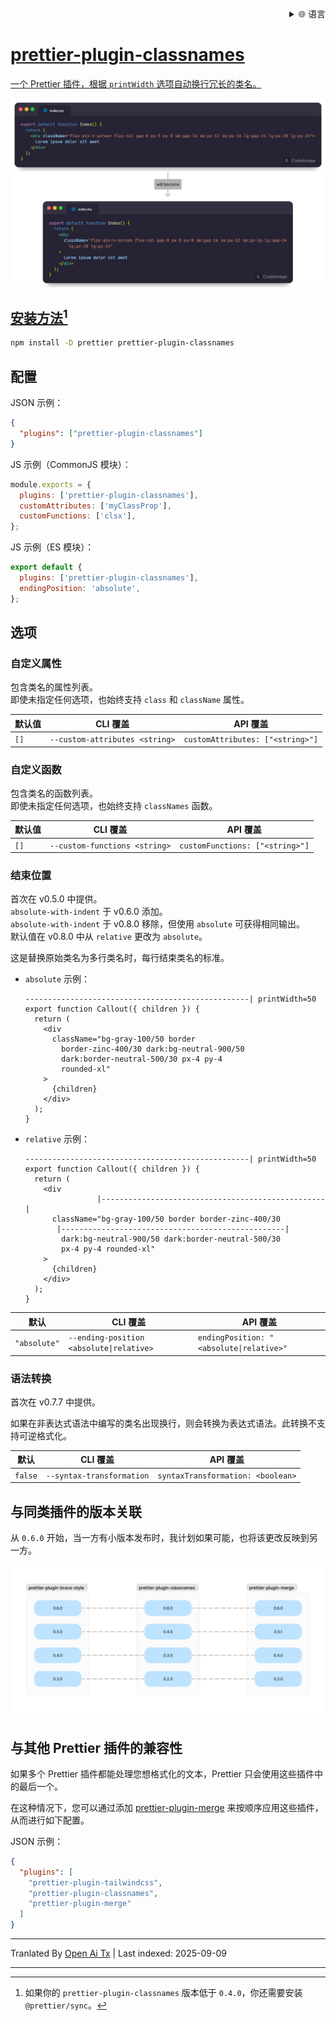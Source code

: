 
<div align="right">
  <details>
    <summary >🌐 语言</summary>
    <div>
      <div align="center">
        <a href="https://openaitx.github.io/view.html?user=ony3000&project=prettier-plugin-classnames&lang=en">English</a>
        | <a href="https://openaitx.github.io/view.html?user=ony3000&project=prettier-plugin-classnames&lang=zh-CN">简体中文</a>
        | <a href="https://openaitx.github.io/view.html?user=ony3000&project=prettier-plugin-classnames&lang=zh-TW">繁體中文</a>
        | <a href="https://openaitx.github.io/view.html?user=ony3000&project=prettier-plugin-classnames&lang=ja">日本語</a>
        | <a href="https://openaitx.github.io/view.html?user=ony3000&project=prettier-plugin-classnames&lang=ko">한국어</a>
        | <a href="https://openaitx.github.io/view.html?user=ony3000&project=prettier-plugin-classnames&lang=hi">हिन्दी</a>
        | <a href="https://openaitx.github.io/view.html?user=ony3000&project=prettier-plugin-classnames&lang=th">ไทย</a>
        | <a href="https://openaitx.github.io/view.html?user=ony3000&project=prettier-plugin-classnames&lang=fr">Français</a>
        | <a href="https://openaitx.github.io/view.html?user=ony3000&project=prettier-plugin-classnames&lang=de">Deutsch</a>
        | <a href="https://openaitx.github.io/view.html?user=ony3000&project=prettier-plugin-classnames&lang=es">Español</a>
        | <a href="https://openaitx.github.io/view.html?user=ony3000&project=prettier-plugin-classnames&lang=it">Italiano</a>
        | <a href="https://openaitx.github.io/view.html?user=ony3000&project=prettier-plugin-classnames&lang=ru">Русский</a>
        | <a href="https://openaitx.github.io/view.html?user=ony3000&project=prettier-plugin-classnames&lang=pt">Português</a>
        | <a href="https://openaitx.github.io/view.html?user=ony3000&project=prettier-plugin-classnames&lang=nl">Nederlands</a>
        | <a href="https://openaitx.github.io/view.html?user=ony3000&project=prettier-plugin-classnames&lang=pl">Polski</a>
        | <a href="https://openaitx.github.io/view.html?user=ony3000&project=prettier-plugin-classnames&lang=ar">العربية</a>
        | <a href="https://openaitx.github.io/view.html?user=ony3000&project=prettier-plugin-classnames&lang=fa">فارسی</a>
        | <a href="https://openaitx.github.io/view.html?user=ony3000&project=prettier-plugin-classnames&lang=tr">Türkçe</a>
        | <a href="https://openaitx.github.io/view.html?user=ony3000&project=prettier-plugin-classnames&lang=vi">Tiếng Việt</a>
        | <a href="https://openaitx.github.io/view.html?user=ony3000&project=prettier-plugin-classnames&lang=id">Bahasa Indonesia</a>
        | <a href="https://openaitx.github.io/view.html?user=ony3000&project=prettier-plugin-classnames&lang=as">অসমীয়া</
      </div>
    </div>
  </details>
</div>

# prettier-plugin-classnames

一个 Prettier 插件，根据 `printWidth` 选项自动换行冗长的类名。

![此插件的一个使用案例。](https://raw.githubusercontent.com/ony3000/prettier-plugin-classnames/master/.github/banner.png)

## 安装方法[^1]

```sh
npm install -D prettier prettier-plugin-classnames
```

[^1]: 如果你的 `prettier-plugin-classnames` 版本低于 `0.4.0`，你还需要安装 `@prettier/sync`。

## 配置

JSON 示例：

```json
{
  "plugins": ["prettier-plugin-classnames"]
}
```

JS 示例（CommonJS 模块）：

```javascript
module.exports = {
  plugins: ['prettier-plugin-classnames'],
  customAttributes: ['myClassProp'],
  customFunctions: ['clsx'],
};
```

JS 示例（ES 模块）：

```javascript
export default {
  plugins: ['prettier-plugin-classnames'],
  endingPosition: 'absolute',
};
```

## 选项

### 自定义属性

包含类名的属性列表。<br>
即使未指定任何选项，也始终支持 `class` 和 `className` 属性。

<!-- prettier-ignore -->
默认值 | CLI&nbsp;覆盖 | API&nbsp;覆盖
--- | --- | ---
`[]` | `--custom-attributes <string>` | `customAttributes: ["<string>"]`

### 自定义函数

包含类名的函数列表。<br>
即使未指定任何选项，也始终支持 `classNames` 函数。

<!-- prettier-ignore -->
默认值 | CLI&nbsp;覆盖 | API&nbsp;覆盖
--- | --- | ---
`[]` | `--custom-functions <string>` | `customFunctions: ["<string>"]`

### 结束位置

首次在 v0.5.0 中提供。<br>
`absolute-with-indent` 于 v0.6.0 添加。<br>
`absolute-with-indent` 于 v0.8.0 移除，但使用 `absolute` 可获得相同输出。<br>
默认值在 v0.8.0 中从 `relative` 更改为 `absolute`。

这是替换原始类名为多行类名时，每行结束类名的标准。

- `absolute` 示例：

  ```
  --------------------------------------------------| printWidth=50
  export function Callout({ children }) {
    return (
      <div
        className="bg-gray-100/50 border
          border-zinc-400/30 dark:bg-neutral-900/50
          dark:border-neutral-500/30 px-4 py-4
          rounded-xl"
      >
        {children}
      </div>
    );
  }
  ```

- `relative` 示例：

  ```
  --------------------------------------------------| printWidth=50
  export function Callout({ children }) {
    return (
      <div
                  |--------------------------------------------------|
        className="bg-gray-100/50 border border-zinc-400/30
         |--------------------------------------------------|
          dark:bg-neutral-900/50 dark:border-neutral-500/30
          px-4 py-4 rounded-xl"
      >
        {children}
      </div>
    );
  }
  ```

<!-- prettier-ignore -->
默认 | CLI&nbsp;覆盖 | API&nbsp;覆盖
--- | --- | ---
`"absolute"` | `--ending-position <absolute\|relative>` | `endingPosition: "<absolute\|relative>"`

### 语法转换

首次在 v0.7.7 中提供。

如果在非表达式语法中编写的类名出现换行，则会转换为表达式语法。此转换不支持可逆格式化。

<!-- prettier-ignore -->
默认 | CLI&nbsp;覆盖 | API&nbsp;覆盖
--- | --- | ---
`false` | `--syntax-transformation` | `syntaxTransformation: <boolean>`

## 与同类插件的版本关联

从 `0.6.0` 开始，当一方有小版本发布时，我计划如果可能，也将该更改反映到另一方。

![版本关联。](https://raw.githubusercontent.com/ony3000/prettier-plugin-classnames/master/.github/correlation.png)

## 与其他 Prettier 插件的兼容性

如果多个 Prettier 插件都能处理您想格式化的文本，Prettier 只会使用这些插件中的最后一个。

在这种情况下，您可以通过添加 [prettier-plugin-merge](https://github.com/ony3000/prettier-plugin-merge) 来按顺序应用这些插件，从而进行如下配置。

JSON 示例：

<!-- prettier-ignore -->
```json
{
  "plugins": [
    "prettier-plugin-tailwindcss",
    "prettier-plugin-classnames",
    "prettier-plugin-merge"
  ]
}
```



---


Tranlated By [Open Ai Tx](https://github.com/OpenAiTx/OpenAiTx) | Last indexed: 2025-09-09


---